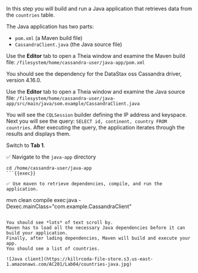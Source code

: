 In this step you will build and run a Java application that retrieves data from the `countries` table.

The Java application has two parts:

- `pom.xml` (a Maven build file)
- `CassandraClient.java` (the Java source file)

Use the **Editor** tab to open a Theia window and examine the Maven build file: `/filesystem/home/cassandra-user/java-app/pom.xml`

You should see the dependency for the DataStax oss Cassandra driver, version 4.16.0.

Use the **Editor** tab to open a Theia window and examine the Java source file: `/filesystem/home/cassandra-user/java-app/src/main/java/som.example/CassandraClient.java`

You will see the `CQLSession` builder defining the IP address and keyspace.
Next you will see the query: `SELECT id, continent, country FROM countries`.
After executing the query, the application iterates through the results and displays them.

Switch to **Tab 1**. 

✅ Navigate to the `java-app` directory
```
cd /home/cassandra-user/java-app
```{{exec}}

✅ Use maven to retrieve dependencies, compile, and run the application.
```
mvn clean compile exec:java -Dexec.mainClass="com.example.CassandraClient"
```{{exec}}

You should see *lots* of text scroll by.
Maven has to load all the necessary Java dependencies before it can build your application.
Finally, after lading dependencies, Maven will build and execute your app. 
You should see a list of countries.

![Java client](https://killrcoda-file-store.s3.us-east-1.amazonaws.com/AC201/Lab04/countries-java.jpg)